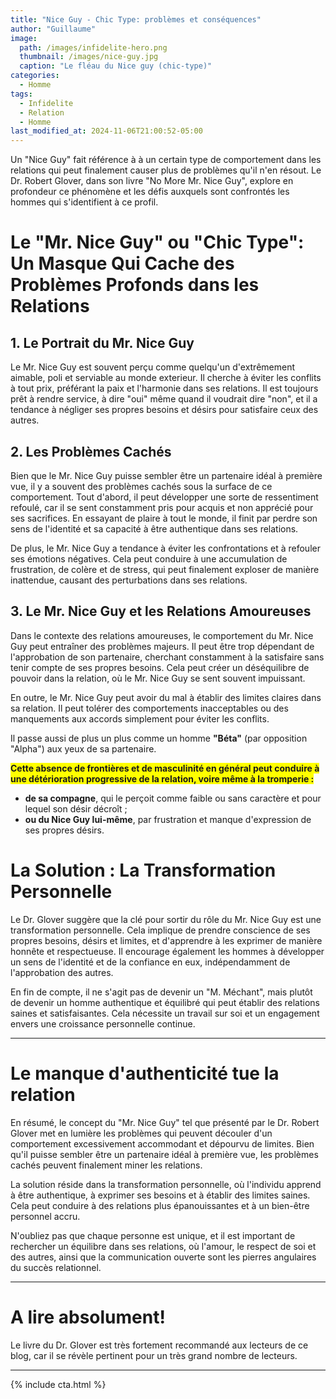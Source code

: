 ```yaml
---
title: "Nice Guy - Chic Type: problèmes et conséquences"
author: "Guillaume"
image: 
  path: /images/infidelite-hero.png
  thumbnail: /images/nice-guy.jpg
  caption: "Le fléau du Nice guy (chic-type)"
categories:
  - Homme
tags:
  - Infidelite
  - Relation
  - Homme
last_modified_at: 2024-11-06T21:00:52-05:00
---
```


Un "Nice Guy" fait référence à à un certain type de comportement dans les relations qui peut finalement causer plus de problèmes qu'il n'en résout. Le Dr. Robert Glover, dans son livre "No More Mr. Nice Guy", explore en profondeur ce phénomène et les défis auxquels sont confrontés les hommes qui s'identifient à ce profil.

# Le "Mr. Nice Guy" ou "Chic Type": Un Masque Qui Cache des Problèmes Profonds dans les Relations


## 1. Le Portrait du Mr. Nice Guy

Le Mr. Nice Guy est souvent perçu comme quelqu'un d'extrêmement aimable, poli et serviable au monde exterieur. Il cherche à éviter les conflits à tout prix, préférant la paix et l'harmonie dans ses relations. Il est toujours prêt à rendre service, à dire "oui" même quand il voudrait dire "non", et il a tendance à négliger ses propres besoins et désirs pour satisfaire ceux des autres.


## 2. Les Problèmes Cachés

Bien que le Mr. Nice Guy puisse sembler être un partenaire idéal à première vue, il y a souvent des problèmes cachés sous la surface de ce comportement. Tout d'abord, il peut développer une sorte de ressentiment refoulé, car il se sent constamment pris pour acquis et non apprécié pour ses sacrifices. En essayant de plaire à tout le monde, il finit par perdre son sens de l'identité et sa capacité à être authentique dans ses relations.

De plus, le Mr. Nice Guy a tendance à éviter les confrontations et à refouler ses émotions négatives. Cela peut conduire à une accumulation de frustration, de colère et de stress, qui peut finalement exploser de manière inattendue, causant des perturbations dans ses relations.



## 3. Le Mr. Nice Guy et les Relations Amoureuses

Dans le contexte des relations amoureuses, le comportement du Mr. Nice Guy peut entraîner des problèmes majeurs. Il peut être trop dépendant de l'approbation de son partenaire, cherchant constamment à la satisfaire sans tenir compte de ses propres besoins. Cela peut créer un déséquilibre de pouvoir dans la relation, où le Mr. Nice Guy se sent souvent impuissant.

En outre, le Mr. Nice Guy peut avoir du mal à établir des limites claires dans sa relation. Il peut tolérer des comportements inacceptables ou des manquements aux accords simplement pour éviter les conflits. 

Il passe aussi de plus un plus comme un homme **"Béta"** (par opposition "Alpha") aux yeux de sa partenaire.

**<span style="background-color: yellow">Cette absence de frontières et de masculinité en général peut conduire à une détérioration progressive de la relation, voire même à la tromperie :</span>**
* **de sa compagne**, qui le perçoit comme faible ou sans caractère et pour lequel son désir décroît ;
* **ou du Nice Guy lui-même**, par frustration et manque d'expression de ses propres désirs.


# La Solution : La Transformation Personnelle 

Le Dr. Glover suggère que la clé pour sortir du rôle du Mr. Nice Guy est une transformation personnelle. Cela implique de prendre conscience de ses propres besoins, désirs et limites, et d'apprendre à les exprimer de manière honnête et respectueuse. Il encourage également les hommes à développer un sens de l'identité et de la confiance en eux, indépendamment de l'approbation des autres.

En fin de compte, il ne s'agit pas de devenir un "M. Méchant", mais plutôt de devenir un homme authentique et équilibré qui peut établir des relations saines et satisfaisantes. Cela nécessite un travail sur soi et un engagement envers une croissance personnelle continue.

***********************

# Le manque d'authenticité tue la relation

En résumé, le concept du "Mr. Nice Guy" tel que présenté par le Dr. Robert Glover met en lumière les problèmes qui peuvent découler d'un comportement excessivement accommodant et dépourvu de limites. Bien qu'il puisse sembler être un partenaire idéal à première vue, les problèmes cachés peuvent finalement miner les relations.

La solution réside dans la transformation personnelle, où l'individu apprend à être authentique, à exprimer ses besoins et à établir des limites saines. Cela peut conduire à des relations plus épanouissantes et à un bien-être personnel accru.


N'oubliez pas que chaque personne est unique, et il est important de rechercher un équilibre dans ses relations, où l'amour, le respect de soi et des autres, ainsi que la communication ouverte sont les pierres angulaires du succès relationnel.

***********************

# A lire absolument!

Le livre du Dr. Glover est très fortement recommandé aux lecteurs de ce blog, car il se révèle pertinent pour un très grand nombre de lecteurs.

*******************************
{% include cta.html %}
